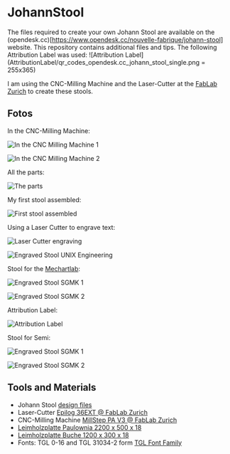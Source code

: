 # JohannStool

The files required to create your own Johann Stool are available on the (opendesk.cc)[https://www.opendesk.cc/nouvelle-fabrique/johann-stool] website.
This repository contains additional files and tips. The following Attribution Label was used:
![Attribution Label](AttributionLabel/qr_codes_opendesk.cc_johann_stool_single.png = 255x365)

I am using the CNC-Milling Machine and the Laser-Cutter at the [FabLab Zurich](http://zurich.fablab.ch/) to create these stools.

## Fotos

In the CNC-Milling Machine:

![In the CNC Milling Machine 1](Fotos/JohanStool_01.jpeg)

![In the CNC Milling Machine 2](Fotos/JohanStool_02.jpeg)


All the parts:

![The parts](Fotos/JohanStool_03.jpeg)


My first stool assembled:

![First stool assembled](Fotos/JohanStool_04.jpeg)


Using a Laser Cutter to engrave text:

![Laser Cutter engraving](Fotos/JohanStool_05.jpeg)

![Engraved Stool UNIX Engineering](Fotos/JohanStool_06.jpeg)


Stool for the [Mechartlab](http://mechatronicart.ch/):

![Engraved Stool SGMK 1](Fotos/JohanStool_07.jpeg)

![Engraved Stool SGMK 2](Fotos/JohanStool_08.jpeg)


Attribution Label:

![Attribution Label](Fotos/JohanStool_09.jpeg)

Stool for Semi:

![Engraved Stool SGMK 1](Fotos/JohanStool_07.jpeg)

![Engraved Stool SGMK 2](Fotos/JohanStool_08.jpeg)


## Tools and Materials
* Johann Stool [design files](https://www.opendesk.cc/nouvelle-fabrique/johann-stool)
* Laser-Cutter [Epilog 36EXT @ FabLab Zurich](http://wiki.zurich.fablab.ch/index.php?title=Epilog_36EXT)
* CNC-Milling Machine [MillStep PA V3 @ FabLab Zurich](http://wiki.zurich.fablab.ch/CNC_Fräse)
* [Leimholzplatte Paulownia 2200 x 500 x 18](https://www.bauhaus.info/leimholzplatten/exclusivholz-leimholzplatte-/p/14084266)
* [Leimholzplatte Buche 1200 x 300 x 18](https://www.bauhaus.info/leimholzplatten/buche-leimholz-bc-1200x300x18mm/p/14076700)
* Fonts: TGL 0-16 and TGL 31034-2 form [TGL Font Family](http://www.1001fonts.com/tgl-font.html)
